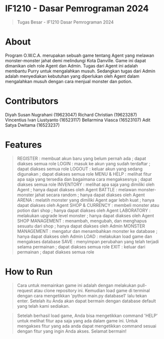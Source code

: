 # IF1210 - Dasar Pemrograman 2024
> Tugas Besar - IF1210 Dasar Pemrograman 2024

# About
Program O.W.C.A. merupakan sebuah game tentang Agent yang melawan monster-monster jahat demi melindungi Kota Danville. Game ini dapat dimanikan oleh role Agent dan Admin. Tugas dari Agent ini adalah membantu Purry untuk mengalahkan musuh. Sedangkan tugas dari Admin adalah menyediakan kebutuhan yang diperlukan oleh Agent dalam mengalahkan musuh dengan cara menjual monster dan potion. 

# Contributors
Diyah Susan Nugrahani (19623047)
Richard Christian (19623287)
Vincentius Ivan Liustyanto (16523117)
Bellarmina Viasca (16523107)
Adit Satya Dwitama (16523237)

# Features
> REGISTER            : membuat akun baru yang belum pernah ada ; dapat diakses semua role
> LOGIN               : masuk ke akun yang sudah terdaftar ; dapat diakses semua role
> LOGOUT              : keluar akun yang sedang digunakan ; dapat diakses semua role
> MENU & HELP         : melihat fitur apa saja yang tersedia dan bagaimana cara mengaksesnya ; dapat diakses semua role
> INVENTORY           : melihat apa saja yang dimiliki oleh Agent ; hanya dapat diakses oleh Agent
> BATTLE              : melawan monster-monster jahat secara random ; hanya dapat diakses oleh Agent
> ARENA               : melatih monster yang dimiliki Agent agar lebih kuat ; hanya dapat diakses oleh Agent
> SHOP & CURRENCY     : membeli monster atau potion dari shop ; hanya dapat diakses oleh Agent
> LABORATORY          : melakukan upgrade level monster ; hanya dapat diakses oleh Agent
> SHOP MANAGEMENT     : menambah, mengubah, dan menghapus sesuatu dari shop ; hanya dapat diakses oleh Admin
> MONSTER MANAGEMENT  : mengatur dan menambahkan monster ke database ; hanya dapat diakses oleh Admin
> LOAD                : melakukan load game dan mengakses database
> SAVE                : menyimpan perubahan yang telah terjadi selama permainan ; dapat diakses semua role
> EXIT                : keluar dari permainan ; dapat diakses semua role

# How to Run
> Cara untuk memainkan game ini adalah dengan melakukan pull-request atau clone repository ini. Kemudian load game di terminal dengan cara mengetikkan 'python main.py database1' lalu tekan enter. Setelah itu Anda akan dapat bermain dengan database default yang telah kami sediakan.

> Setelah berhasil load game, Anda bisa mengetikkan command 'HELP' untuk melihat fitur apa saja yang ada dalam game ini. Untuk mengakses fitur yang ada anda dapat mengetikkan command sesuai dengan fitur yang ingin Anda akses. Selamat bermain!

